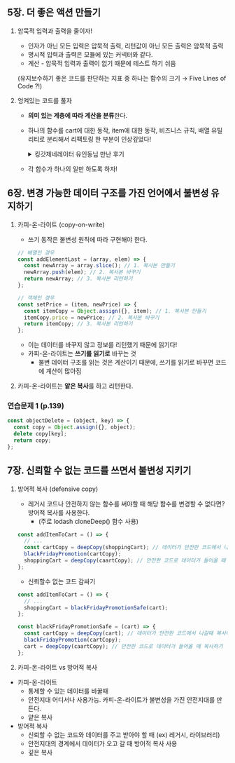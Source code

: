 ## 5장. 더 좋은 액션 만들기

1.  암묵적 입력과 출력을 줄이자!

    - 인자가 아닌 모든 입력은 압묵적 출력, 리턴값이 아닌 모든 출력은 암묵적 출력
    - 명시적 입력과 출력은 모듈에 있는 커넥터와 같다.
    - 계산 - 압묵적 입력과 출력이 없기 때문에 테스트 하기 쉬움

    (유지보수하기 좋은 코드를 판단하는 지표 중 하나는 함수의 크기 → Five Lines of Code ?!)

2.  엉켜있는 코드를 풀자

    - **의미 있는 계층에 따라 계산을 분류**한다.
    - 하나의 함수를 cart에 대한 동작, item에 대한 동작, 비즈니스 규칙, 배열 유틸리티로 분리해서 리팩토링 한 부분이 인상깊었다!
      <details>
        <summary>킹갓제네레이터 유인동님 만난 후기 </summary>
             - 예제 코드
               ```jsx
               // A: 배열 유틸리티
               const addElementLast = (array, elem) => {
                 const newArray = array.slice();
                 newArray.push(elem);
                 return newArray;
               };

               // C: cart에 대한 동작
               const addItem = (cart, item) => {
                 return addElementLast(cart, item);
               };

               // I: item에 대한 동작
               const makeCartItem = (name, price) => {
                 return {
                   name,
                   price,
                 };
               };

               // C,I,B
               const calcTotal = (cart) => {
                 let total = 0;
                 cart.map((item) => {
                   total += item.price;
                 });
                 return total;
               };

               // B: 비즈니스 규칙
               const getFreeShipping = (cart) => {
                 return calcTotal(cart) >= 20;
               };

               // B: 비즈니스 규칙
               const calcTax = (amount) => {
                 return amount * 0.1;
               };
               ```

        </details>

    - 각 함수가 하나의 일만 하도록 하자!

## 6장. 변경 가능한 데이터 구조를 가진 언어에서 불변성 유지하기

1. 카피-온-라이트 (copy-on-write)

   - 쓰기 동작은 불변성 원칙에 따라 구현해야 한다.

   ```jsx
   // 배열인 경우
   const addElementLast = (array, elem) => {
     const newArray = array.slice(); // 1. 복사본 만들기
     newArray.push(elem); // 2. 복사본 바꾸기
     return newArray; // 3. 복사본 리턴하기
   };

   // 객체인 경우
   const setPrice = (item, newPrice) => {
     const itemCopy = Object.assign({}, item); // 1. 복사본 만들기
     itemCopy.price = newPrice; // 2. 복사본 바꾸기
     return itemCopy; // 3. 복사본 리턴하기
   };
   ```

   - 이는 데이터를 바꾸지 않고 정보를 리턴했기 때문에 읽기다!
   - 카피-온-라이트는 **쓰기를 읽기로** 바꾸는 것
     - 불변 데이터 구조를 읽는 것은 계산이기 때문에, 쓰기를 읽기로 바꾸면 코드에 계산이 많아짐

2. 카피-온-라이트는 **얕은 복사**를 하고 리턴한다.

### 연습문제 1 (p.139)

```jsx
const objectDelete = (object, key) => {
  const copy = Object.assign({}, object);
  delete copy[key];
  return copy;
};
```

## 7장. 신뢰할 수 없는 코드를 쓰면서 불변성 지키기

1. 방어적 복사 (defensive copy)

   - 레거시 코드나 안전하지 않는 함수를 써야할 때 해당 함수를 변경할 수 없다면? 방어적 복사를 사용한다.
     - (주로 lodash cloneDeep() 함수 사용)

   ```jsx
   const addItemToCart = () => {
     // ...
     const cartCopy = deepCopy(shoppingCart); // 데이터가 안전한 코드에서 나갈때 복사하기
     blackFridayPromotion(cartCopy);
     shoppingCart = deepCopy(caartCopy); // 안전한 코드로 데이터가 들어올 때 복사하기
   };
   ```

   - 신뢰할수 없는 코드 감싸기

   ```jsx
   const addItemToCart = () => {
     // ...
     shoppingCart = blackFridayPromotionSafe(cart);
   };

   const blackFridayPromotionSafe = (cart) => {
     const cartCopy = deepCopy(cart); // 데이터가 안전한 코드에서 나갈때 복사하기
     blackFridayPromotion(cartCopy);
     cart = deepCopy(caartCopy); // 안전한 코드로 데이터가 들어올 때 복사하기
   };
   ```

2. 카피-온-라이트 vs 방어적 복사

- 카피-온-라이트
  - 통제할 수 있는 데이터를 바꿀때
  - 안전지대 어디서나 사용가능. 카피-온-라이트가 불변성을 가진 안전지대를 만든다.
  - 얕은 복사
- 방어적 복사
  - 신뢰할 수 없는 코드와 데이터를 주고 받아야 할 때 (ex) 레거시, 라이브러리)
  - 안전지대의 경계에서 데이터가 오고 갈 때 방어적 복사 사용
  - 깊은 복사
